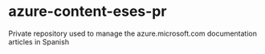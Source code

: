 azure-content-eses-pr
=====================

Private repository used to manage the azure.microsoft.com documentation articles in Spanish
